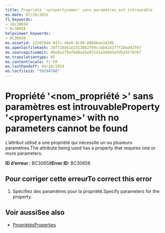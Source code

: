 ```yaml
---
title: Propriété '<propertyname>' sans paramètres est introuvable
ms.date: 07/20/2015
f1_keywords:
- vbc30658
- bc30658
helpviewer_keywords:
- BC30658
ms.assetid: 225078d4-037c-44e0-8c98-08606ee2d28b
ms.openlocfilehash: 2df728d51e23130b2f69ccbb424177f20ad42f67
ms.sourcegitcommit: 0be8a279af6d8a43e03141e349d3efd5d35f8767
ms.translationtype: HT
ms.contentlocale: fr-FR
ms.lasthandoff: 04/18/2019
ms.locfileid: "59294780"
---
```

# <a name="property-propertyname-with-no-parameters-cannot-be-found"></a><span data-ttu-id="49e7e-102">Propriété '\<nom_propriété >' sans paramètres est introuvable</span><span class="sxs-lookup"><span data-stu-id="49e7e-102">Property '\<propertyname>' with no parameters cannot be found</span></span>
<span data-ttu-id="49e7e-103">L’attribut utilisé a une propriété qui nécessite un ou plusieurs paramètres.</span><span class="sxs-lookup"><span data-stu-id="49e7e-103">The attribute being used has a property that requires one or more parameters.</span></span>  
  
 <span data-ttu-id="49e7e-104">**ID d’erreur :** BC30658</span><span class="sxs-lookup"><span data-stu-id="49e7e-104">**Error ID:** BC30658</span></span>  
  
## <a name="to-correct-this-error"></a><span data-ttu-id="49e7e-105">Pour corriger cette erreur</span><span class="sxs-lookup"><span data-stu-id="49e7e-105">To correct this error</span></span>  
  
1. <span data-ttu-id="49e7e-106">Spécifiez des paramètres pour la propriété.</span><span class="sxs-lookup"><span data-stu-id="49e7e-106">Specify parameters for the property.</span></span>  
  
## <a name="see-also"></a><span data-ttu-id="49e7e-107">Voir aussi</span><span class="sxs-lookup"><span data-stu-id="49e7e-107">See also</span></span>

- [<span data-ttu-id="49e7e-108">Propriétés</span><span class="sxs-lookup"><span data-stu-id="49e7e-108">Properties</span></span>](../../visual-basic/language-reference/properties.md)

